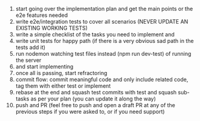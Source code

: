 1. start going over the implementation plan and get the main points or the e2e features needed
3. write e2e/integration tests to cover all scenarios (NEVER UPDATE AN EXISTING WORKING TESTS)
4. write a simple checklist of the tasks you need to implement and 
5. write unit tests for happy path (if there is a very obvious sad path in the tests add it)
6. run nodemon watching test files instead (npm run dev-test) of running the server
7. and start implementing
8. once all is passing, start refractoring
9. commit flow: commit meaningful code and only include related code, tag them with either test or implement
10. rebase at the end and squash test commits with test and squash sub-tasks as per your plan (you can update it along the way) 
11. push and PR (feel free to push and open a draft PR at any of the previous steps if you were asked to, or if you need support)
